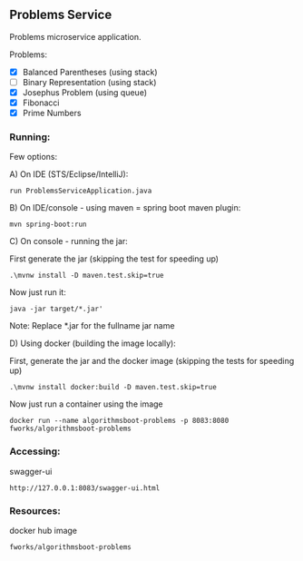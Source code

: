 ## Problems Service

Problems microservice application.

Problems:
- [x] Balanced Parentheses (using stack)
- [ ] Binary Representation (using stack)
- [x] Josephus Problem (using queue)
- [x] Fibonacci
- [x] Prime Numbers

### Running:

Few options:

A) On IDE (STS/Eclipse/IntelliJ):

```
run ProblemsServiceApplication.java
```

B) On IDE/console - using maven = spring boot maven plugin:

``` 
mvn spring-boot:run
```

C) On console - running the jar:

First generate the jar (skipping the test for speeding up)

```
.\mvnw install -D maven.test.skip=true
```

Now just run it:

```
java -jar target/*.jar'
```

Note: Replace *.jar for the fullname jar name


D) Using docker (building the image locally): 

First, generate the jar and the docker image (skipping the tests for speeding up)

```
.\mvnw install docker:build -D maven.test.skip=true
```

Now just run a container using the image

```
docker run --name algorithmsboot-problems -p 8083:8080 fworks/algorithmsboot-problems
```

### Accessing:


swagger-ui

```
http://127.0.0.1:8083/swagger-ui.html
```

### Resources:

docker hub image

```
fworks/algorithmsboot-problems
```
